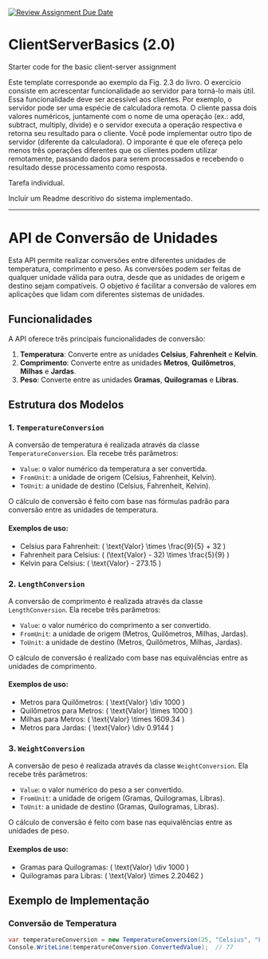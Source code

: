 [![Review Assignment Due Date](https://classroom.github.com/assets/deadline-readme-button-22041afd0340ce965d47ae6ef1cefeee28c7c493a6346c4f15d667ab976d596c.svg)](https://classroom.github.com/a/qjXMgXsV)
# ClientServerBasics (2.0)
Starter code for the basic client-server assignment


Este template corresponde ao exemplo da Fig. 2.3 do livro. O exercício consiste em acrescentar funcionalidade ao servidor para torná-lo mais útil. Essa funcionalidade deve ser acessível aos clientes. Por exemplo, o servidor pode ser uma espécie de calculadora remota. O cliente passa dois valores numéricos, juntamente com o nome de uma operação (ex.: add, subtract, multiply, divide) e o servidor executa a operação respectiva e retorna seu resultado para o cliente. Você pode implementar outro tipo de servidor (diferente da calculadora). O imporante é que ele ofereça pelo menos três operações diferentes que os clientes podem utilizar remotamente, passando dados para serem processados e recebendo o resultado desse processamento como resposta.

Tarefa individual.

Incluir um Readme descritivo do sistema implementado.

-----------------------------------------------------------------------------

# API de Conversão de Unidades

Esta API permite realizar conversões entre diferentes unidades de temperatura, comprimento e peso. As conversões podem ser feitas de qualquer unidade válida para outra, desde que as unidades de origem e destino sejam compatíveis. O objetivo é facilitar a conversão de valores em aplicações que lidam com diferentes sistemas de unidades.

## Funcionalidades

A API oferece três principais funcionalidades de conversão:

1. **Temperatura**: Converte entre as unidades **Celsius**, **Fahrenheit** e **Kelvin**.
2. **Comprimento**: Converte entre as unidades **Metros**, **Quilômetros**, **Milhas** e **Jardas**.
3. **Peso**: Converte entre as unidades **Gramas**, **Quilogramas** e **Libras**.

## Estrutura dos Modelos

### 1. `TemperatureConversion`

A conversão de temperatura é realizada através da classe `TemperatureConversion`. Ela recebe três parâmetros:
- `Value`: o valor numérico da temperatura a ser convertida.
- `FromUnit`: a unidade de origem (Celsius, Fahrenheit, Kelvin).
- `ToUnit`: a unidade de destino (Celsius, Fahrenheit, Kelvin).

O cálculo de conversão é feito com base nas fórmulas padrão para conversão entre as unidades de temperatura.

#### Exemplos de uso:
- Celsius para Fahrenheit: \( \text{Valor} \times \frac{9}{5} + 32 \)
- Fahrenheit para Celsius: \( (\text{Valor} - 32) \times \frac{5}{9} \)
- Kelvin para Celsius: \( \text{Valor} - 273.15 \)

### 2. `LengthConversion`

A conversão de comprimento é realizada através da classe `LengthConversion`. Ela recebe três parâmetros:
- `Value`: o valor numérico do comprimento a ser convertido.
- `FromUnit`: a unidade de origem (Metros, Quilômetros, Milhas, Jardas).
- `ToUnit`: a unidade de destino (Metros, Quilômetros, Milhas, Jardas).

O cálculo de conversão é realizado com base nas equivalências entre as unidades de comprimento.

#### Exemplos de uso:
- Metros para Quilômetros: \( \text{Valor} \div 1000 \)
- Quilômetros para Metros: \( \text{Valor} \times 1000 \)
- Milhas para Metros: \( \text{Valor} \times 1609.34 \)
- Metros para Jardas: \( \text{Valor} \div 0.9144 \)

### 3. `WeightConversion`

A conversão de peso é realizada através da classe `WeightConversion`. Ela recebe três parâmetros:
- `Value`: o valor numérico do peso a ser convertido.
- `FromUnit`: a unidade de origem (Gramas, Quilogramas, Libras).
- `ToUnit`: a unidade de destino (Gramas, Quilogramas, Libras).

O cálculo de conversão é feito com base nas equivalências entre as unidades de peso.

#### Exemplos de uso:
- Gramas para Quilogramas: \( \text{Valor} \div 1000 \)
- Quilogramas para Libras: \( \text{Valor} \times 2.20462 \)

## Exemplo de Implementação

### Conversão de Temperatura

```csharp
var temperatureConversion = new TemperatureConversion(25, "Celsius", "Fahrenheit");
Console.WriteLine(temperatureConversion.ConvertedValue);  // 77


